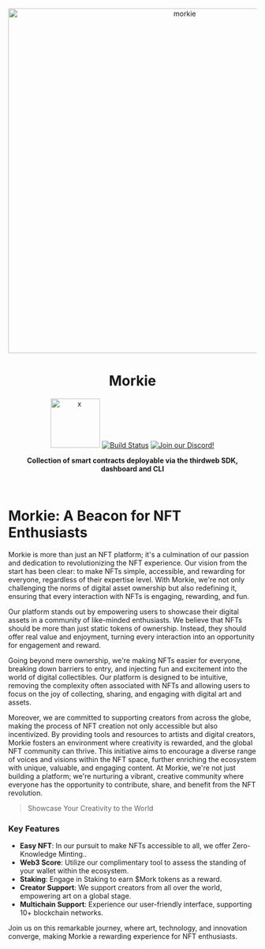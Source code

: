 <p align="center">
<br />
<a href="https://thirdweb.com"><img src="https://i.ibb.co/7KC9SBS/750x250-Transparent-Logo.png" width="700" alt="morkie"/></a>
<br />
</p>
<h1 align="center">Morkie</h1>
<p align="center">
<a href="https://www.npmjs.com/package/@thirdweb-dev/contracts"><img src="https://about.x.com/content/dam/about-twitter/x/brand-toolkit/logo-black.png.twimg.1920.png"  width="100" height="100" alt="x"/></a>
<a href="https://github.com/thirdweb-dev/contracts/actions"><img alt="Build Status" src="https://github.com/thirdweb-dev/contracts/actions/workflows/tests.yml/badge.svg"/></a>
<a href="https://discord.gg/thirdweb"><img alt="Join our Discord!" src="https://img.shields.io/discord/1138128074983084053.svg?color=7289da&label=discord&logo=discord&style=flat"/></a>

</p>
<p align="center"><strong>Collection of smart contracts deployable via the thirdweb SDK, dashboard and CLI</strong></p>
<br />



# Morkie: A Beacon for NFT Enthusiasts

Morkie is more than just an NFT platform; it's a culmination of our passion and dedication to revolutionizing the NFT experience. Our vision from the start has been clear: to make NFTs simple, accessible, and rewarding for everyone, regardless of their expertise level. With Morkie, we're not only challenging the norms of digital asset ownership but also redefining it, ensuring that every interaction with NFTs is engaging, rewarding, and fun.

Our platform stands out by empowering users to showcase their digital assets in a community of like-minded enthusiasts. We believe that NFTs should be more than just static tokens of ownership. Instead, they should offer real value and enjoyment, turning every interaction into an opportunity for engagement and reward.

Going beyond mere ownership, we're making NFTs easier for everyone, breaking down barriers to entry, and injecting fun and excitement into the world of digital collectibles. Our platform is designed to be intuitive, removing the complexity often associated with NFTs and allowing users to focus on the joy of collecting, sharing, and engaging with digital art and assets.

Moreover, we are committed to supporting creators from across the globe, making the process of NFT creation not only accessible but also incentivized. By providing tools and resources to artists and digital creators, Morkie fosters an environment where creativity is rewarded, and the global NFT community can thrive. This initiative aims to encourage a diverse range of voices and visions within the NFT space, further enriching the ecosystem with unique, valuable, and engaging content. At Morkie, we're not just building a platform; we're nurturing a vibrant, creative community where everyone has the opportunity to contribute, share, and benefit from the NFT revolution.
 
 > Showcase Your Creativity to the World

### Key Features

- **Easy NFT**: In our pursuit to make NFTs accessible to all, we offer Zero-Knowledge Minting..
- **Web3 Score**: Utilize our complimentary tool to assess the standing of your wallet within the ecosystem.
- **Staking**: Engage in Staking to earn $Mork tokens as a reward.
- **Creator Support**: We support creators from all over the world, empowering art on a global stage.
- **Multichain Support**: Experience our user-friendly interface, supporting 10+ blockchain networks.

Join us on this remarkable journey, where art, technology, and innovation converge, making Morkie a rewarding experience for NFT enthusiasts.
